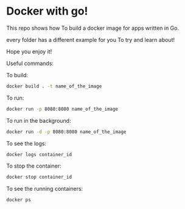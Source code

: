 # Docker with go!

This repo shows how To build a docker image for apps written in Go.

every folder has a different example for you To try and learn about!

Hope you enjoy it!

Useful commands:

To build:
```bash
docker build . -t name_of_the_image
```
To run:
```bash
docker run -p 8080:8080 name_of_the_image
```
To run in the background:
```bash
docker run -d -p 8080:8080 name_of_the_image
```
To see the logs:
```bash
docker logs container_id
```
To stop the container:
```bash
docker stop container_id
```
To see the running containers:
```bash
docker ps
```